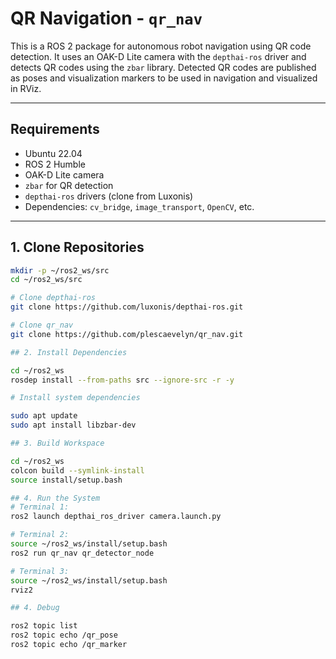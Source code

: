 # QR Navigation - `qr_nav`

This is a ROS 2 package for autonomous robot navigation using QR code detection. It uses an OAK-D Lite camera with the `depthai-ros` driver and detects QR codes using the `zbar` library. Detected QR codes are published as poses and visualization markers to be used in navigation and visualized in RViz.

---

## Requirements

- Ubuntu 22.04
- ROS 2 Humble
- OAK-D Lite camera
- `zbar` for QR detection
- `depthai-ros` drivers (clone from Luxonis)
- Dependencies: `cv_bridge`, `image_transport`, `OpenCV`, etc.

---

## 1. Clone Repositories

```bash
mkdir -p ~/ros2_ws/src
cd ~/ros2_ws/src

# Clone depthai-ros
git clone https://github.com/luxonis/depthai-ros.git

# Clone qr_nav
git clone https://github.com/plescaevelyn/qr_nav.git

## 2. Install Dependencies

cd ~/ros2_ws
rosdep install --from-paths src --ignore-src -r -y

# Install system dependencies

sudo apt update
sudo apt install libzbar-dev

## 3. Build Workspace

cd ~/ros2_ws
colcon build --symlink-install
source install/setup.bash

## 4. Run the System
# Terminal 1:
ros2 launch depthai_ros_driver camera.launch.py

# Terminal 2:
source ~/ros2_ws/install/setup.bash
ros2 run qr_nav qr_detector_node

# Terminal 3:
source ~/ros2_ws/install/setup.bash
rviz2

## 4. Debug

ros2 topic list
ros2 topic echo /qr_pose
ros2 topic echo /qr_marker

